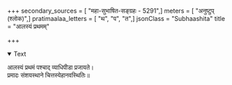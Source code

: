 +++
secondary_sources = [ "महा-सुभाषित-सङ्ग्रहः - 5291",]
meters = [ "अनुष्टुप् (श्लोक)",]
pratimaalaa_letters = [ "थ", "प", "त",]
jsonClass = "Subhaashita"
title = "आलस्यं प्रथमम्"

+++

<details open><summary>Text</summary>

आलस्यं प्रथमं पश्चाद् व्याधिपीडा प्रजायते।  
प्रमादः संशयस्थाने चित्तस्येहानवस्थितिः॥
</details>
